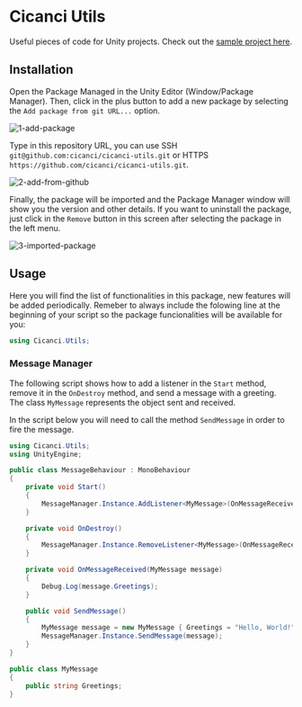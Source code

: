 # Cicanci Utils

Useful pieces of code for Unity projects. Check out the [sample project here](https://github.com/cicanci/cicanci-utils-sample).

## Installation

Open the Package Managed in the Unity Editor (Window/Package Manager). Then, click in the plus button to add a new package by selecting the `Add package from git URL...` option.

![1-add-package](https://user-images.githubusercontent.com/1128438/74468205-337c1280-4e79-11ea-816d-869133139ad1.png)

Type in this repository URL, you can use SSH `git@github.com:cicanci/cicanci-utils.git` or HTTPS `https://github.com/cicanci/cicanci-utils.git`.

![2-add-from-github](https://user-images.githubusercontent.com/1128438/74468213-3545d600-4e79-11ea-853e-371640221c2e.png)

Finally, the package will be imported and the Package Manager window will show you the version and other details. If you want to uninstall the package, just click in the `Remove` button in this screen after selecting the package in the left menu.

![3-imported-package](https://user-images.githubusercontent.com/1128438/74468215-35de6c80-4e79-11ea-8428-91b95c8d77d3.png)

## Usage

Here you will find the list of functionalities in this package, new features will be added periodically. Remeber to always include the folowing line at the beginning of your script so the package funcionalities will be available for you:

```csharp
using Cicanci.Utils;
```

### Message Manager

The following script shows how to add a listener in the `Start` method, remove it in the `OnDestroy` method, and send a message with a greeting. The class `MyMessage` represents the object sent and received.

In the script below you will need to call the method `SendMessage` in order to fire the message.

```csharp
using Cicanci.Utils;
using UnityEngine;

public class MessageBehaviour : MonoBehaviour
{
    private void Start()
    {
        MessageManager.Instance.AddListener<MyMessage>(OnMessageReceived);
    }

    private void OnDestroy()
    {
        MessageManager.Instance.RemoveListener<MyMessage>(OnMessageReceived);
    }

    private void OnMessageReceived(MyMessage message)
    {
        Debug.Log(message.Greetings);
    }

    public void SendMessage()
    {
        MyMessage message = new MyMessage { Greetings = "Hello, World!" };
        MessageManager.Instance.SendMessage(message);
    }
}

public class MyMessage
{
    public string Greetings;
}
```
